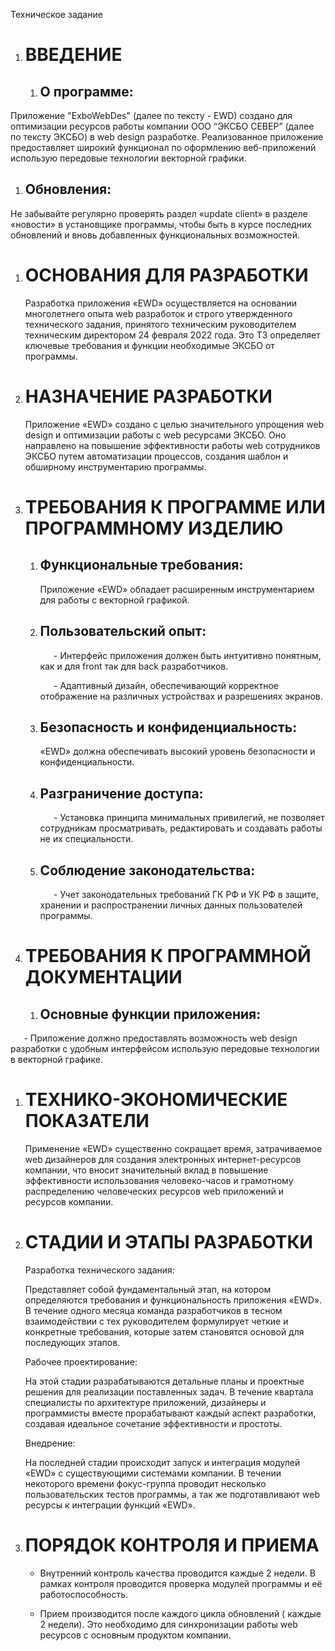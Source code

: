 























<ExboWebDes> Техническое задание
1. # <a name="_ref57791896"></a><a name="_toc156565810"></a><a name="_toc162272348"></a>**ВВЕДЕНИЕ**
   1. ## <a name="_toc156565811"></a><a name="_toc162272349"></a>**О программе:**
Приложение "ExboWebDes" (далее по тексту - EWD) создано для оптимизации ресурсов работы компании ООО “ЭКСБО СЕВЕР” (далее по тексту ЭКСБО) в web design разработке. Реализованное приложение предоставляет широкий функционал по оформлению веб-приложений использую передовые технологии векторной графики. 
1. ## <a name="_toc156565812"></a><a name="_toc162272350"></a>**Обновления:**
Не забывайте регулярно проверять раздел «update client» в разделе «новости» в установщике программы, чтобы быть в курсе последних обновлений и вновь добавленных функциональных возможностей. 

1. # <a name="_toc156565813"></a><a name="_toc162272351"></a>**ОСНОВАНИЯ ДЛЯ РАЗРАБОТКИ**
   Разработка приложения «EWD» осуществляется на основании многолетнего опыта web разработок и строго утвержденного технического задания, принятого техническим руководителем техническим директором 24 февраля 2022 года. Это ТЗ определяет ключевые требования и функции необходимые ЭКСБО от программы.

1. # <a name="_toc156565814"></a><a name="_toc162272352"></a>**НАЗНАЧЕНИЕ РАЗРАБОТКИ**
   Приложение «EWD» создано с целью значительного упрощения web design и оптимизации работы с web ресурсами ЭКСБО. Оно направлено на повышение эффективности работы web сотрудников ЭКСБО путем автоматизации процессов, создания шаблон и обширному инструментарию программы. 

1. # <a name="_toc156565815"></a><a name="_toc162272353"></a>**ТРЕБОВАНИЯ К ПРОГРАММЕ ИЛИ ПРОГРАММНОМУ ИЗДЕЛИЮ**
   1. ## <a name="_toc156565816"></a><a name="_toc162272354"></a>**Функциональные требования:**
      Приложение «EWD» обладает расширенным инструментарием для работы с векторной графикой.
   1. ## <a name="_toc156565818"></a><a name="_toc162272356"></a>**Пользовательский опыт:**
      `   `- Интерфейс приложения должен быть интуитивно понятным, как и для front так для back разработчиков.

      `   `- Адаптивный дизайн, обеспечивающий корректное отображение на различных устройствах и разрешениях экранов.
   1. ## <a name="_toc156565819"></a><a name="_toc162272357"></a>**Безопасность и конфиденциальность:**
      «EWD» должна обеспечивать высокий уровень безопасности и конфиденциальности.
   1. ## <a name="_toc156565825"></a><a name="_toc162272360"></a>**Разграничение доступа:**
      `   `- Установка принципа минимальных привилегий, не позволяет сотрудникам просматривать, редактировать и создавать работы не их специальности.
   1. ## <a name="_toc156565827"></a><a name="_toc162272361"></a>**Соблюдение законодательства:**
      `   `- Учет законодательных требований ГК РФ и УК РФ в защите, хранении и распространении личных данных пользователей программы.

 
1. # <a name="_toc156565831"></a><a name="_toc162272363"></a>**ТРЕБОВАНИЯ К ПРОГРАММНОЙ ДОКУМЕНТАЦИИ**
   1. ## <a name="_toc156565832"></a><a name="_toc162272364"></a>**Основные функции приложения:**
`   `- Приложение должно предоставлять возможность web design разработки с удобным интерфейсом использую передовые технологии в векторной графике.



1. # <a name="_toc57735423"></a><a name="_toc156565833"></a><a name="_toc162272365"></a>**ТЕХНИКО-ЭКОНОМИЧЕСКИЕ ПОКАЗАТЕЛИ**
   Применение «EWD» существенно сокращает время, затрачиваемое web дизайнеров для создания электронных интернет-ресурсов компании, что вносит значительный вклад в повышение эффективности использования человеко-часов и грамотному распределению человеческих ресурсов web приложений и ресурсов компании. 

1. # <a name="_toc156565834"></a><a name="_toc162272366"></a>**СТАДИИ И ЭТАПЫ РАЗРАБОТКИ**
   Разработка технического задания: 

   Представляет собой фундаментальный этап, на котором определяются требования и функциональность приложения «EWD». В течение одного месяца команда разработчиков в тесном взаимодействии с тех руководителем формулирует четкие и конкретные требования, которые затем становятся основой для последующих этапов.

   Рабочее проектирование: 

   На этой стадии разрабатываются детальные планы и проектные решения для реализации поставленных задач. В течение квартала специалисты по архитектуре приложений, дизайнеры и программисты вместе прорабатывают каждый аспект разработки, создавая идеальное сочетание эффективности и простоты.

   Внедрение: 

   На последней стадии происходит запуск и интеграция модулей «EWD» с существующими системами компании. В течении некоторого времени фокус-группа проводит несколько пользовательских тестов программы, а так же подготавливают web ресурсы к интеграции функций «EWD». 

1. # <a name="_toc156565835"></a><a name="_toc162272367"></a>**ПОРЯДОК КОНТРОЛЯ И ПРИЕМА**
   - Внутренний контроль качества проводится каждые 2 недели. В рамках контроля проводится проверка модулей программы и её работоспособность. 

   - Прием производится после каждого цикла обновлений ( каждые 2 недели). Это необходимо для синхронизации работы web ресурсов  с основным продуктом компании.

